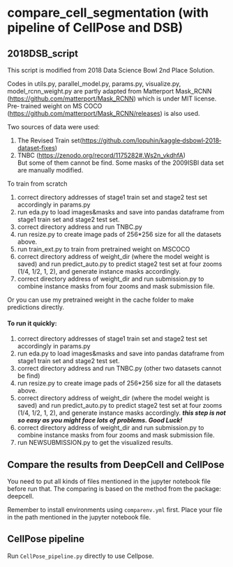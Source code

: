 # compare_cell_segmentation (with pipeline of CellPose and DSB)

## 2018DSB_script

This script is modified from 2018 Data Science Bowl 2nd Place Solution. 

Codes in utils.py, parallel_model.py, params.py, visualize.py, model_rcnn_weight.py 
are partly adapted from Matterport Mask_RCNN 
(https://github.com/matterport/Mask_RCNN) which is under MIT license. Pre‐
trained weight on MS COCO (https://github.com/matterport/Mask_RCNN/releases) is also used.

Two sources of data were used:  
1. The Revised Train set(https://github.com/lopuhin/kaggle‐dsbowl‐2018‐dataset‐fixes) 
4. TNBC (https://zenodo.org/record/1175282#.Ws2n_vkdhfA)  
But some of them cannot be find. 
Some masks of the 2009ISBI data set are manually modified. 

To train from scratch
1. correct directory addresses of stage1 train set and stage2 test set accordingly in params.py
2. run eda.py  to load images&masks and save into pandas dataframe from stage1 train set and stage2 test set.
3. correct directory address and run TNBC.py
4. run resize.py to create image pads of 256*256 size for all the datasets above.
6. run train_ext.py to train from pretrained weight on MSCOCO
7. correct directory address of weight_dir (where the model weight is saved) and run predict_auto.py to predict stage2 test set at four zooms (1/4, 1/2, 1, 2), and generate instance masks accordingly. 
8. correct directory address of weight_dir and run submission.py to combine instance masks from four zooms and mask submission file. 

Or you can use my pretrained weight in the cache folder to make predictions directly. 

#### To run it quickly:
1. correct directory addresses of stage1 train set and stage2 test set accordingly in params.py
2. run eda.py  to load images&masks and save into pandas dataframe from stage1 train set and stage2 test set.
3. correct directory address and run TNBC.py (other two datasets cannot be find)
4. run resize.py to create image pads of 256*256 size for all the datasets above.
5. correct directory address of weight_dir (where the model weight is saved) and run predict_auto.py to predict stage2 test set at four zooms (1/4, 1/2, 1, 2), and generate instance masks accordingly. ***this step is not so easy as you might face lots of problems. Good Luck!***
7. correct directory address of weight_dir and run submission.py to combine instance masks from four zooms and mask submission file. 
8. run NEWSUBMISSION.py to get the visualized results.

## Compare the results from DeepCell and CellPose
You need to put all kinds of files mentioned in the jupyter notebook file before run that. The comparing is based on the method from the package: deepcell. 

Remember to install environments using `comparenv.yml` first. Place your file in the path mentioned in the jupyter notebook file.

## CellPose pipeline 

Run `CellPose_pipeline.py` directly to use Cellpose.
